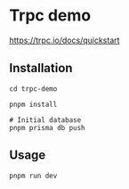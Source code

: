 # Trpc demo

https://trpc.io/docs/quickstart

## Installation

```
cd trpc-demo

pnpm install

# Initial database
pnpm prisma db push
```

## Usage

```
pnpm run dev
```
